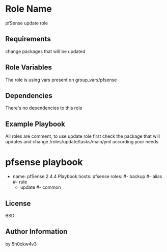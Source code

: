 Role Name
=========

pfSense update role

Requirements
------------

change packages that will be updated

Role Variables
--------------

The role is using vars present on group_vars/pfsense

Dependencies
------------

There's no dependencies to this role

Example Playbook
----------------

All roles are comment, to use update role first check the package that will updates and change /roles/update/tasks/main/yml according your needs

# pfsense playbook

- name: pfSense 2.4.4 Playbook
  hosts: pfsense
  roles:
   #- backup
   #- alias
   #- rule
   - update
   #- common

License
-------

BSD

Author Information
------------------

by 5h0ckw4v3
